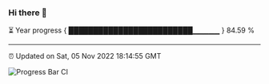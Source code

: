 ### Hi there 👋

⏳ Year progress { █████████████████████████▁▁▁▁▁ } 84.59 %

---

⏰ Updated on Sat, 05 Nov 2022 18:14:55 GMT

![Progress Bar CI](https://github.com/liununu/liununu/workflows/Progress%20Bar%20CI/badge.svg)

